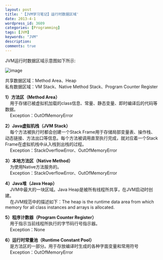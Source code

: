 ```yaml
---
layout: post
title: '【JVM学习笔记】运行时数据区域'
date: 2013-4-1
wordpress_id: 3609
categories: [Programming]
tags: [JVM]
keywords: "JVM"
description: 
comments: true
---
```

JVM运行时数据区域示意图如下所示:

![image](/images/uploads/2013/04/JVM_Runtime_Data_Area.png)

共享数据区域：Method Area、Heap    
私有数据区域：VM Stack、Native Method Stack、Program Counter Register    

**1）方法区（Method Area）**    
    用于存储已被虚拟机加载的class信息、常量、静态变量、即时编译后的代码等数据。    
    Exception：OutOfMemoryError    

**2）Java虚拟机栈（JVM Stack）**    
    每个方法被执行时都会创建一个Stack Frame用于存储局部变量表、操作栈、动态链接、方法出口等信息。每个方法被调用直至执行完成，就对应着一个Stack Frame在虚拟机栈中从入栈到出栈的过程。    
    Exception：StackOverflowError、OutOfMemoryError    

**3）本地方法区（Native Method）**    
    为使用Native方法服务的。    
    Exception：StackOverflowError、OutOfMemoryError    

**4）Java堆（Java Heap）**    
    JVM中最大的一块区域。Java Heap是被所有线程所共享，在JVM启动时创建。    
    在JVM规范中的描述如下：The heap is the runtime data area from which memory for all class instances and arrays is allocated.    

**5）程序计数器（Program Counter Register）**    
    用于指示当前线程所执行的字节码行号指示器。    
    Exception：None    

**6）运行时常量池（Runtime Constant Pool）**    
    是方法区的一部分。用于存放编译时生成的各种字面变量和常用符号    
    Exception：OutOfMemoryError    

